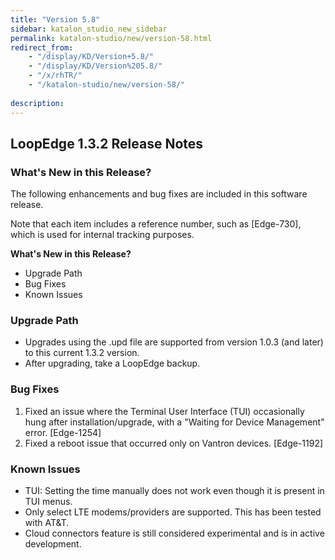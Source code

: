 ```yaml
---
title: "Version 5.8"
sidebar: katalon_studio_new_sidebar
permalink: katalon-studio/new/version-58.html
redirect_from:
    - "/display/KD/Version+5.8/"
    - "/display/KD/Version%205.8/"
    - "/x/rhTR/"
    - "/katalon-studio/new/version-58/"
    
description:
---
```


## LoopEdge 1.3.2 Release Notes

### What's New in this Release?

The following enhancements and bug fixes are included in this software release.

Note that each item includes a reference number, such as [Edge-730], which is used for internal tracking purposes.

**What's New in this Release?**

* Upgrade Path
* Bug Fixes
* Known Issues

### Upgrade Path

* Upgrades using the .upd file are supported from version 1.0.3 (and later) to this current 1.3.2 version.
* After upgrading, take a LoopEdge backup.

### Bug Fixes

1. Fixed an issue where the Terminal User Interface (TUI) occasionally hung after installation/upgrade, with a "Waiting for Device Management" error. [Edge-1254]
2. Fixed a reboot issue that occurred only on Vantron devices. [Edge-1192]

### Known Issues

* TUI: Setting the time manually does not work even though it is present in TUI menus.
* Only select LTE modems/providers are supported. This has been tested with AT&T.
* Cloud connectors feature is still considered experimental and is in active development.

&nbsp;